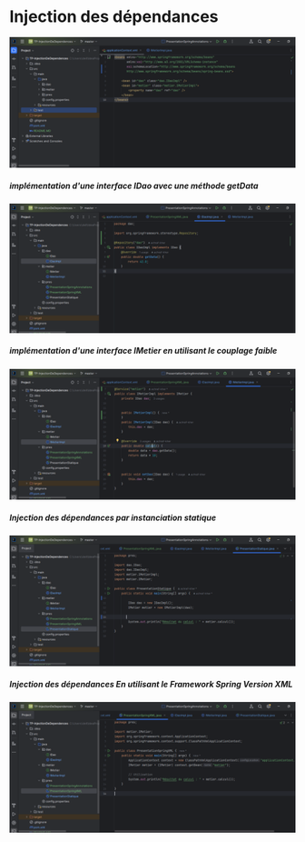 <h1>Injection des dépendances</h1>

<img src="Captures/1.PNG">
<h5> implémentation d'une interface IDao avec une méthode getData</h5>
<img src="Captures/2.PNG">
<h5> implémentation d'une interface IMetier en utilisant le couplage faible</h5>
<img src="Captures/3.PNG">
<h5>Injection des dépendances par instanciation statique</h5>
<img src="Captures/4.PNG">
<h5>Injection des dépendances En utilisant le Framework Spring Version XML</h5>
<img src="Captures/5.PNG">
